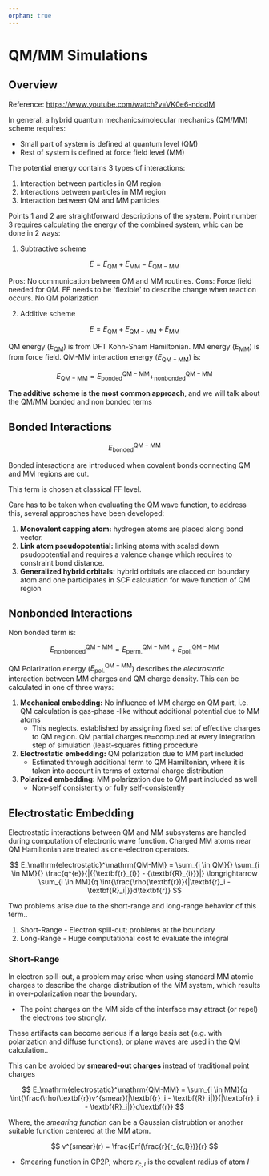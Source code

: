 ```yaml
---
orphan: true
---
```


# QM/MM Simulations

## Overview

Reference: https://www.youtube.com/watch?v=VK0e6-ndodM

In general, a hybrid quantum mechanics/molecular mechanics (QM/MM) scheme requires:

- Small part of system is defined at quantum level (QM)
- Rest of system is defined at force field level (MM)

The potential energy contains 3 types of interactions:

1. Interaction between particles in QM region
2. Interactions between particles in MM region
3. Interaction between QM and MM particles

Points 1 and 2 are straightforward descriptions of the system. Point number 3 requires calculating the energy of the combined system, whic can be done in 2 ways:

1. Subtractive scheme

$$
E = E_\mathrm{QM}  + E_\mathrm{MM} - E_\mathrm{QM-MM}
$$

Pros: No communication between QM and MM routines.
Cons: Force field needed for QM. FF needs to be 'flexible' to describe change when reaction occurs. No QM polarization

2. Additive scheme

$$
E = E_\mathrm{QM} + E_\mathrm{QM-MM} + E_\mathrm{MM}
$$

QM energy ($E_\mathrm{QM}$) is from DFT Kohn-Sham Hamiltonian. MM energy ($E_\mathrm{MM}$) is from force field. QM-MM interaction energy ($E_\mathrm{QM-MM}$) is:

$$
E_\mathrm{QM-MM} = E_\mathrm{bonded}^\mathrm{QM-MM} + _\mathrm{nonbonded}^\mathrm{QM-MM}
$$

**The additive scheme is the most common approach**, and we will talk about the QM/MM bonded and non bonded terms

## Bonded Interactions

$$
E_\mathrm{bonded}^\mathrm{QM-MM}
$$

Bonded interactions are introduced when covalent bonds connecting QM and MM regions are cut.

This term is chosen at classical FF level.

Care has to be taken when evaluating the QM wave function, to address this, several approaches have been developed:

1) **Monovalent capping atom:** hydrogen atoms are placed along bond vector.
2) **Link atom pseudopotential:** linking atoms with scaled down psudopotential and requires a valence change which requires to constraint bond distance.
3) **Generalized hybrid orbitals:** hybrid orbitals are olacced on boundary atom and one participates in SCF calculation for wave function of QM region

## Nonbonded Interactions

Non bonded term is:

$$
E_\mathrm{nonbonded}^\mathrm{QM-MM} = E_\mathrm{perm.}^\mathrm{QM-MM} +E_\mathrm{pol.}^\mathrm{QM-MM}
$$

QM Polarization energy ($E_\mathrm{pol.}^\mathrm{QM-MM}$) describes the *electrostatic* interaction between MM charges and QM charge density. This can be calculated in one of three ways:

1) **Mechanical embedding:** No influence of MM charge on QM part, i.e.  QM calculation is gas-phase -like without additional potential due to MM atoms
    - This neglects. established by assigning fixed set of effective charges to QM region. QM partial charges re=computed at every integration step of simulation (least-squares fitting procedure  
2) **Electrostatic embedding:** QM polarization due to MM part included
    - Estimated through additional term to QM Hamiltonian, where it is taken into account in terms of external charge distribution
3) **Polarized embedding:** MM polarization due to QM part included as well
    - Non-self consistently or fully self-consistently

## Electrostatic Embedding

Electrostatic interactions between QM and MM subsystems are handled during computation of electronic wave function. Charged MM atoms near QM Hamiltonian are treated as one-electron operators.

$$
E_\mathrm{electrostatic}^\mathrm{QM-MM} = \sum_{i \in QM}{} \sum_{i \in MM}{} \frac{q^{e}}{|{{\textbf{r}_{i}} - {\textbf{R}_{i}}}|} \longrightarrow \sum_{i \in MM}{q \int{\frac{\rho(\textbf{r})}{|\textbf{r}_i - \textbf{R}_i|}}d\textbf{r}}
$$

Two problems arise due to the short-range and long-range behavior of this term..

1. Short-Range - Electron spill-out; problems at the boundary
2. Long-Range - Huge computational cost to evaluate the integral


### Short-Range

In electron spill-out, a problem may arise when using standard MM atomic charges to describe the charge distribution of the MM system, which results in over-polarization near the boundary.

- The point charges on the MM side of the interface may attract (or repel) the electrons too strongly.

These artifacts can become serious if a large basis set (e.g. with polarization and diffuse functions), or plane waves are used in the QM calculation..

This can be avoided by **smeared-out charges** instead of traditional point charges

$$
E_\mathrm{electrostatic}^\mathrm{QM-MM} = \sum_{i \in MM}{q \int{\frac{\rho(\textbf{r})v^{smear}(|\textbf{r}_i - \textbf{R}_i|)}{|\textbf{r}_i - \textbf{R}_i|}}d\textbf{r}}
$$

Where, the *smearing function* can be a Gaussian distrubtion or another suitable function centered at the MM atom.

$$
v^{smear}(r) = \frac{Erf(\frac{r}{r_{c,I}})}{r}
$$

- Smearing function in CP2P, where $r_{c,I}$ is the covalent radius of atom $I$


```python

```
